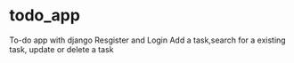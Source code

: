# todo_app
To-do app with django
Resgister and Login
Add a task,search for a existing task, update or delete a task 

